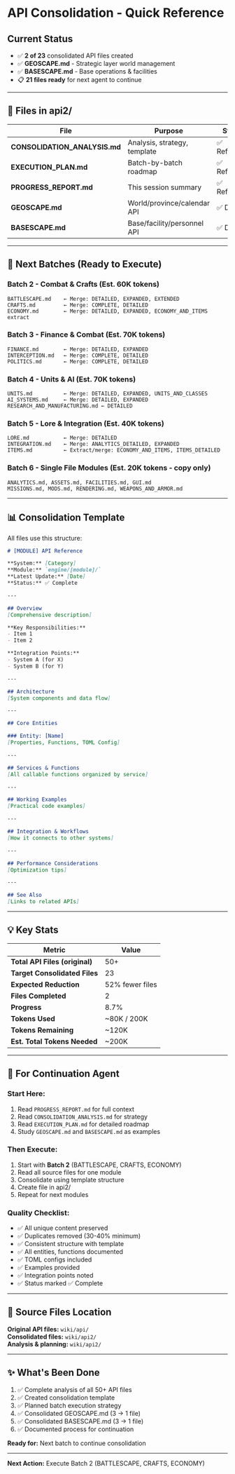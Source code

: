 # API Consolidation - Quick Reference

## Current Status
- ✅ **2 of 23** consolidated API files created
- ✅ **GEOSCAPE.md** - Strategic layer world management
- ✅ **BASESCAPE.md** - Base operations & facilities
- 📋 **21 files ready** for next agent to continue

---

## 📂 Files in api2/

| File | Purpose | Status |
|------|---------|--------|
| **CONSOLIDATION_ANALYSIS.md** | Analysis, strategy, template | ✅ Reference |
| **EXECUTION_PLAN.md** | Batch-by-batch roadmap | ✅ Reference |
| **PROGRESS_REPORT.md** | This session summary | ✅ Reference |
| **GEOSCAPE.md** | World/province/calendar API | ✅ DONE |
| **BASESCAPE.md** | Base/facility/personnel API | ✅ DONE |

---

## 🎯 Next Batches (Ready to Execute)

### Batch 2 - Combat & Crafts (Est. 60K tokens)
```
BATTLESCAPE.md    ← Merge: DETAILED, EXPANDED, EXTENDED
CRAFTS.md         ← Merge: COMPLETE, DETAILED
ECONOMY.md        ← Merge: DETAILED, EXPANDED, ECONOMY_AND_ITEMS extract
```

### Batch 3 - Finance & Combat (Est. 70K tokens)
```
FINANCE.md        ← Merge: DETAILED, EXPANDED
INTERCEPTION.md   ← Merge: COMPLETE, DETAILED
POLITICS.md       ← Merge: COMPLETE, DETAILED
```

### Batch 4 - Units & AI (Est. 70K tokens)
```
UNITS.md          ← Merge: DETAILED, EXPANDED, UNITS_AND_CLASSES
AI_SYSTEMS.md     ← Merge: DETAILED, EXPANDED
RESEARCH_AND_MANUFACTURING.md ← DETAILED
```

### Batch 5 - Lore & Integration (Est. 40K tokens)
```
LORE.md           ← Merge: DETAILED
INTEGRATION.md    ← Merge: ANALYTICS_DETAILED, EXPANDED
ITEMS.md          ← Extract/merge: ECONOMY_AND_ITEMS, ITEMS_DETAILED
```

### Batch 6 - Single File Modules (Est. 20K tokens - copy only)
```
ANALYTICS.md, ASSETS.md, FACILITIES.md, GUI.md
MISSIONS.md, MODS.md, RENDERING.md, WEAPONS_AND_ARMOR.md
```

---

## 📊 Consolidation Template

All files use this structure:

```markdown
# [MODULE] API Reference

**System:** [Category]  
**Module:** `engine/[module]/`  
**Latest Update:** [Date]  
**Status:** ✅ Complete

---

## Overview
[Comprehensive description]

**Key Responsibilities:**
- Item 1
- Item 2

**Integration Points:**
- System A (for X)
- System B (for Y)

---

## Architecture
[System components and data flow]

---

## Core Entities

### Entity: [Name]
[Properties, Functions, TOML Config]

---

## Services & Functions
[All callable functions organized by service]

---

## Working Examples
[Practical code examples]

---

## Integration & Workflows
[How it connects to other systems]

---

## Performance Considerations
[Optimization tips]

---

## See Also
[Links to related APIs]
```

---

## 💡 Key Stats

| Metric | Value |
|--------|-------|
| **Total API Files (original)** | 50+ |
| **Target Consolidated Files** | 23 |
| **Expected Reduction** | 52% fewer files |
| **Files Completed** | 2 |
| **Progress** | 8.7% |
| **Tokens Used** | ~80K / 200K |
| **Tokens Remaining** | ~120K |
| **Est. Total Tokens Needed** | ~200K |

---

## 🚀 For Continuation Agent

### Start Here:
1. Read `PROGRESS_REPORT.md` for full context
2. Read `CONSOLIDATION_ANALYSIS.md` for strategy
3. Read `EXECUTION_PLAN.md` for detailed roadmap
4. Study `GEOSCAPE.md` and `BASESCAPE.md` as examples

### Then Execute:
1. Start with **Batch 2** (BATTLESCAPE, CRAFTS, ECONOMY)
2. Read all source files for one module
3. Consolidate using template structure
4. Create file in api2/
5. Repeat for next modules

### Quality Checklist:
- ✅ All unique content preserved
- ✅ Duplicates removed (30-40% minimum)
- ✅ Consistent structure with template
- ✅ All entities, functions documented
- ✅ TOML configs included
- ✅ Examples provided
- ✅ Integration points noted
- ✅ Status marked ✅ Complete

---

## 📍 Source Files Location

**Original API files:** `wiki/api/`  
**Consolidated files:** `wiki/api2/`  
**Analysis & planning:** `wiki/api2/`

---

## ✨ What's Been Done

1. ✅ Complete analysis of all 50+ API files
2. ✅ Created consolidation template
3. ✅ Planned batch execution strategy
4. ✅ Consolidated GEOSCAPE.md (3 → 1 file)
5. ✅ Consolidated BASESCAPE.md (3 → 1 file)
6. ✅ Documented process for continuation

**Ready for:** Next batch to continue consolidation

---

**Next Action:** Execute Batch 2 (BATTLESCAPE, CRAFTS, ECONOMY)

